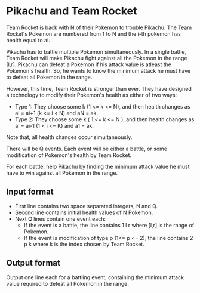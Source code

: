 # Pikachu and Team Rocket

Team Rocket is back with N of their Pokemon to trouble Pikachu. The Team Rocket's Pokemon are numbered from 1 to N and the i-th pokemon has health equal to ai.

Pikachu has to battle multiple Pokemon simultaneously. In a single battle, Team Rocket will make Pikachu fight against all the Pokemon in the range [l,r]. Pikachu can defeat a Pokemon if his attack value is atleast the Pokemon's health. So, he wants to know the minimum attack he must have to defeat all Pokemon in the range.

However, this time, Team Rocket is stronger than ever. They have designed a technology to modify their Pokemon's health as either of two ways:

- Type 1: They choose some k (1 <= k <= N), and then health changes as ai = ai+1 (k <= i < N) and aN = ak.
- Type 2: They choose some k ( 1 <= k <= N ), and then health changes as ai = ai-1 (1 < i <= K) and a1 = ak.

Note that, all health changes occur simultaneously.

There will be Q events. Each event will be either a battle, or some modification of Pokemon's health by Team Rocket.

For each battle, help Pikachu by finding the minimum attack value he must have to win against all Pokemon in the range.

## Input format

- First line contains two space separated integers, N and Q.
- Second line contains initial health values of N Pokemon.
- Next Q lines contain one event each:
  - If the event is a battle, the line contains 1 l r where [l,r] is the range of Pokemon.
  - If the event is modification of type p (1<= p <= 2), the line contains 2 p k where k is the index chosen by Team Rocket.

## Output format

Output one line each for a battling event, containing the minimum attack value required to defeat all Pokemon in the range.
